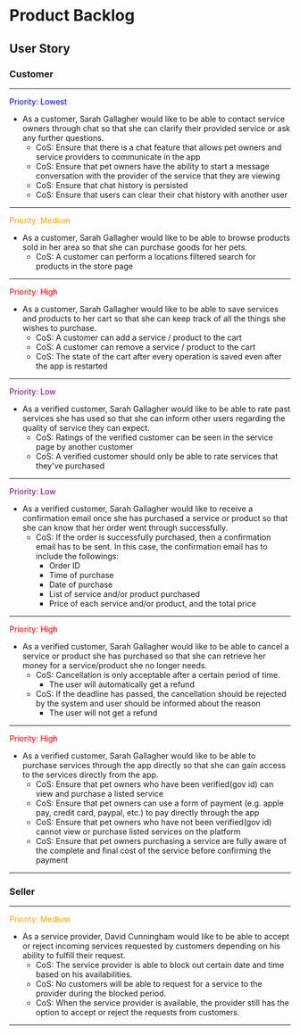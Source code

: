 # Product Backlog


## User Story
### Customer
---
<span style="color: blue"> Priority: Lowest </span>
* As a customer, Sarah Gallagher would like to be able to contact service owners through chat so that she can clarify their provided service or ask any further questions.
    * CoS: Ensure that there is a chat feature that allows pet owners and service providers to communicate in the app
    * CoS: Ensure that pet owners have the ability to start a message conversation with the provider of the service that they are viewing
    * CoS: Ensure that chat history is persisted
    * CoS: Ensure that users can clear their chat history with another user
---
<span style="color: orange"> Priority: Medium </span>
* As a customer, Sarah Gallagher would like to be able to browse products sold in her area so that she can purchase goods for her pets.
   * CoS: A customer can perform a locations filtered search for products in the store page
---
<span style="color: red"> Priority: High </span>
* As a customer, Sarah Gallagher would like to be able to save services and products to her cart so that she can keep track of all the things she wishes to purchase.
   * CoS: A customer can add a service / product to the cart
   * CoS: A customer can remove a service / product to the cart
   * CoS: The state of the cart after every operation is saved even after the app is restarted
---
<span style="color: purple"> Priority: Low </span>
* As a verified customer, Sarah Gallagher would like to be able to rate past services she has used so that she can inform other users regarding the quality of service they can expect.
   * CoS: Ratings of the verified customer can be seen in the service page by another customer
   * CoS: A verified customer should only be able to rate services that they've purchased
---
<span style="color: purple"> Priority: Low </span>
* As a verified customer, Sarah Gallagher would like to receive a confirmation email once she has purchased a service or product so that she can know that her order went through successfully.
   * CoS: If the order is successfully purchased, then a confirmation email has to be sent. In this case, the confirmation email has to include the followings:
        - Order ID
        - Time of purchase
        - Date of purchase
        - List of service and/or product purchased
        - Price of each service and/or product, and the total price
---
<span style="color: red"> Priority: High </span>
* As a verified customer, Sarah Gallagher would like to be able to cancel a service or product she has purchased so that she can retrieve her money for a service/product she no longer needs.
   * CoS: Cancellation is only acceptable after a certain period of time.
        - The user will automatically get a refund
   * CoS: If the deadline has passed, the cancellation should be rejected by the system and user should be informed about the reason
        - The user will not get a refund
---
<span style="color: red"> Priority: High </span>
* As a verified customer, Sarah Gallagher would like to be able to purchase services through the app directly so that she can gain access to the services directly from the app.
   * CoS: Ensure that pet owners who have been verified(gov id) can view and purchase a listed service
   * CoS: Ensure that pet owners can use a form of payment (e.g. apple pay, credit card, paypal, etc.) to pay directly through the app
   * CoS: Ensure that pet owners who have not been verified(gov id) cannot view or purchase listed services on the platform
   * CoS: Ensure that pet owners purchasing a service are fully aware of the complete and final cost of the service before confirming the payment
---
### Seller
---
<span style="color: orange"> Priority: Medium </span>
* As a service provider, David Cunningham would like to be able to accept or reject incoming services requested by customers depending on his ability to fulfill their request.
   * CoS: The service provider is able to block out certain date and time based on his availabilities.
   * CoS: No customers will be able to request for a service to the provider during the blocked period.
   * CoS: When the service provider is available, the provider still has the option to accept or reject the requests from customers.
---